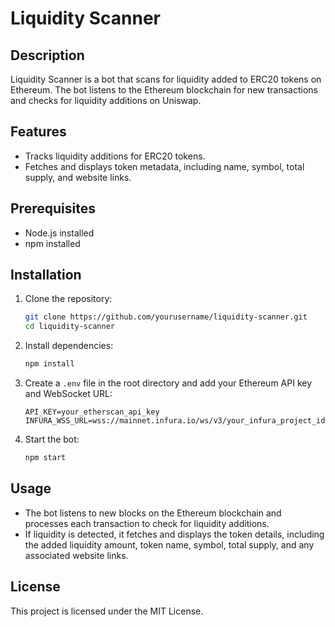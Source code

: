 # Liquidity Scanner

## Description

Liquidity Scanner is a bot that scans for liquidity added to ERC20 tokens on Ethereum. The bot listens to the Ethereum blockchain for new transactions and checks for liquidity additions on Uniswap.

## Features

- Tracks liquidity additions for ERC20 tokens.
- Fetches and displays token metadata, including name, symbol, total supply, and website links.

## Prerequisites

- Node.js installed
- npm installed

## Installation

1. Clone the repository:
    ```bash
    git clone https://github.com/yourusername/liquidity-scanner.git
    cd liquidity-scanner
    ```

2. Install dependencies:
    ```bash
    npm install
    ```

3. Create a `.env` file in the root directory and add your Ethereum API key and WebSocket URL:
    ```env
    API_KEY=your_etherscan_api_key
    INFURA_WSS_URL=wss://mainnet.infura.io/ws/v3/your_infura_project_id
    ```

4. Start the bot:
    ```bash
    npm start
    ```

## Usage

- The bot listens to new blocks on the Ethereum blockchain and processes each transaction to check for liquidity additions.
- If liquidity is detected, it fetches and displays the token details, including the added liquidity amount, token name, symbol, total supply, and any associated website links.

## License

This project is licensed under the MIT License.
